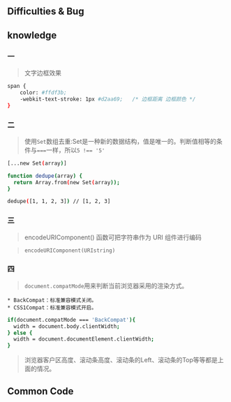 ## Difficulties & Bug




## knowledge

### 一

>文字边框效果

```bash
span {
    color: #ffdf3b;
    -webkit-text-stroke: 1px #d2aa69;   /* 边框距离 边框颜色 */
}
```

### 二

>使用`Set`数组去重:Set是一种新的数据结构，值是唯一的。判断值相等的条件与`===`一样，所以`5 !== '5'`

```bash
[...new Set(array)]
````

```bash
function dedupe(array) {
  return Array.from(new Set(array));
}

dedupe([1, 1, 2, 3]) // [1, 2, 3]
```

### 三

>encodeURIComponent() 函数可把字符串作为 URI 组件进行编码

>`encodeURIComponent(URIstring)`

### 四

>`document.compatMode`用来判断当前浏览器采用的渲染方式。

    * BackCompat：标准兼容模式关闭。
    * CSS1Compat：标准兼容模式开启。

```bash
if(document.compatMode === 'BackCompat'){
  width = document.body.clientWidth;
} else {
  width = document.documentElement.clientWidth;
}
```

>浏览器客户区高度、滚动条高度、滚动条的Left、滚动条的Top等等都是上面的情况。
## Common Code